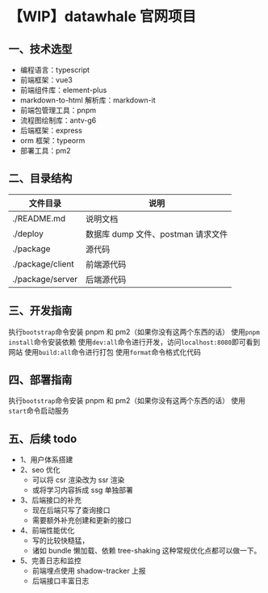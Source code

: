 # 【WIP】datawhale 官网项目

## 一、技术选型

- 编程语言：typescript
- 前端框架：vue3
- 前端组件库：element-plus
- markdown-to-html 解析库：markdown-it
- 前端包管理工具：pnpm
- 流程图绘制库：antv-g6
- 后端框架：express
- orm 框架：typeorm
- 部署工具：pm2

## 二、目录结构

| 文件目录         | 说明                               |
| ---------------- | ---------------------------------- |
| ./README.md      | 说明文档                           |
| ./deploy         | 数据库 dump 文件、postman 请求文件 |
| ./package        | 源代码                             |
| ./package/client | 前端源代码                         |
| ./package/server | 后端源代码                         |

## 三、开发指南

执行`bootstrap`命令安装 pnpm 和 pm2（如果你没有这两个东西的话）
使用`pnpm install`命令安装依赖
使用`dev:all`命令进行开发，访问`localhost:8080`即可看到网站
使用`build:all`命令进行打包
使用`format`命令格式化代码

## 四、部署指南

执行`bootstrap`命令安装 pnpm 和 pm2（如果你没有这两个东西的话）
使用`start`命令启动服务

## 五、后续 todo

- 1、用户体系搭建
- 2、seo 优化
  - 可以将 csr 渲染改为 ssr 渲染
  - 或将学习内容拆成 ssg 单独部署
- 3、后端接口的补充
  - 现在后端只写了查询接口
  - 需要额外补充创建和更新的接口
- 4、前端性能优化
  - 写的比较快糙猛，
  - 诸如 bundle 懒加载、依赖 tree-shaking 这种常规优化点都可以做一下。
- 5、完善日志和监控
  - 前端埋点使用 shadow-tracker 上报
  - 后端接口丰富日志
